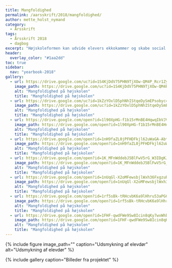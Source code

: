 ```yaml
---
title: Mangfoldighed
permalink: /aarsskrift/2018/mangfoldighed/
author: mette_holst_nymand
category:
  - Årsskrift
tags:
  - Årsskrift 2018
  - dagbog
excerpt: "Højskoleformen kan udvide elevers ekkokammer og skabe social forståelse."
header:
  overlay_color: "#1aa2dd"
toc: true
sidebar:
  nav: "yearbook-2018"
gallery:
  - url: https://drive.google.com/uc?id=1S4KjDdV75PHN9TjXOw-QM4P_Rcr1ZyWX
    image_path: https://drive.google.com/uc?id=1S4KjDdV75PHN9TjXOw-QM4P_Rcr1ZyWX
    alt: "Mangfoldighed på højskolen"
    title: "Mangfoldighed på højskolen"
  - url: https://drive.google.com/uc?id=1kZzYOxlD5phNhIStqeDySmEPsobyc4hn
    image_path: https://drive.google.com/uc?id=1kZzYOxlD5phNhIStqeDySmEPsobyc4hn
    alt: "Mangfoldighed på højskolen"
    title: "Mangfoldighed på højskolen"
  - url: https://drive.google.com/open?id=1l90XpHG-f1b15rMnBE4HqwqIbVJVG0I5
    image_path: https://drive.google.com/open?id=1l90XpHG-f1b15rMnBE4HqwqIbVJVG0I5
    alt: "Mangfoldighed på højskolen"
    title: "Mangfoldighed på højskolen"
  - url: https://drive.google.com/open?id=1nH9faZL0jPFHDFkjl62uWaGA-Abt1ivt
    image_path: https://drive.google.com/open?id=1nH9faZL0jPFHDFkjl62uWaGA-Abt1ivt
    alt: "Mangfoldighed på højskolen"
    title: "Mangfoldighed på højskolen"
  - url: https://drive.google.com/open?id=1K_MFnWddebJ5BlFwV5rG_W3IDgKJ55gh
    image_path: https://drive.google.com/open?id=1K_MFnWddebJ5BlFwV5rG_W3IDgKJ55gh
    alt: "Mangfoldighed på højskolen"
    title: "Mangfoldighed på højskolen"
  - url: https://drive.google.com/open?id=1nUqGl-X2oMFewsbjlWxh36FxgzuRUC5v
    image_path: https://drive.google.com/open?id=1nUqGl-X2oMFewsbjlWxh36FxgzuRUC5v
    alt: "Mangfoldighed på højskolen"
    title: "Mangfoldighed på højskolen"
  - url: https://drive.google.com/open?id=1rf5sBk-tRHcvbK6a9lHhru53aPGCb4Ei
    image_path: https://drive.google.com/open?id=1rf5sBk-tRHcvbK6a9lHhru53aPGCb4Ei
    alt: "Mangfoldighed på højskolen"
    title: "Mangfoldighed på højskolen"
  - url: https://drive.google.com/open?id=1FHF-qwdFWe9Sw8Icin8qKy7wvWhbBr-P
    image_path: https://drive.google.com/open?id=1FHF-qwdFWe9Sw8Icin8qKy7wvWhbBr-P
    alt: "Mangfoldighed på højskolen"
    title: "Mangfoldighed på højskolen"
---
```


{% include figure image_path="" caption="Udsmykning af elevdør" alt="Udsmykning af elevdør" %}

{% include gallery caption="Billeder fra projektet" %}